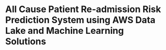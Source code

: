 # All Cause Patient Re-admission Risk Prediction System using AWS Data Lake and Machine Learning Solutions
